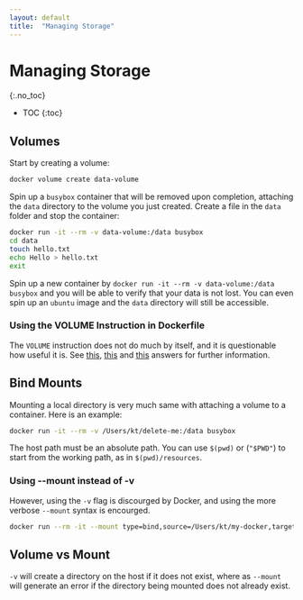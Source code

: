 ```yaml
---
layout: default
title:  "Managing Storage"
---
```


# Managing Storage
{:.no_toc}

* TOC
{:toc}

## Volumes
Start by creating a volume:

```bash
docker volume create data-volume
```

Spin up a `busybox` container that will be removed upon completion, attaching the `data` directory to the volume you just created. Create a file in the `data` folder and stop the container:

```bash
docker run -it --rm -v data-volume:/data busybox
cd data
touch hello.txt
echo Hello > hello.txt
exit
```

Spin up a new container by `docker run -it --rm -v data-volume:/data busybox` and you will be able to verify that your data is not lost. You can even spin up an `ubuntu` image and the `data` directory will still be accessible. 

### Using the VOLUME Instruction in Dockerfile
The `VOLUME` instruction does not do much by itself, and it is questionable how useful it is. See [this](https://stackoverflow.com/a/49620544), [this](https://stackoverflow.com/a/46992367/1173112) and [this](https://stackoverflow.com/a/58248523) answers for further information.

## Bind Mounts
Mounting a local directory is very much same with attaching a volume to a container. Here is an example:

```bash
docker run -it --rm -v /Users/kt/delete-me:/data busybox
```

The host path must be an absolute path. You can use `$(pwd)` or (`"$PWD"`) to start from the working path, as in `$(pwd)/resources`. 

### Using --mount instead of -v
However, using the `-v` flag is discourged by Docker, and using the more verbose `--mount` syntax is encourged. 

```bash
docker run --rm -it --mount type=bind,source=/Users/kt/my-docker,target=/my-docker busybox
```

## Volume vs Mount
`-v` will create a directory on the host if it does not exist, where as `--mount` will generate an error if the directory being mounted does not already exist.